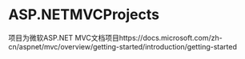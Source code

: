 # ASP.NETMVCProjects

项目为微软ASP.NET MVC文档项目https://docs.microsoft.com/zh-cn/aspnet/mvc/overview/getting-started/introduction/getting-started
